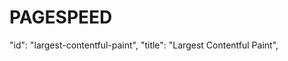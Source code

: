 # PAGESPEED

 "id": "largest-contentful-paint",
                "title": "Largest Contentful Paint",